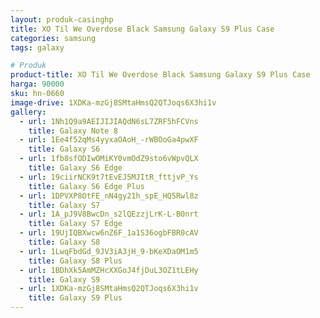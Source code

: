 ```yaml
---
layout: produk-casinghp
title: XO Til We Overdose Black Samsung Galaxy S9 Plus Case
categories: samsung
tags: galaxy

# Produk
product-title: XO Til We Overdose Black Samsung Galaxy S9 Plus Case
harga: 90000
sku: hn-0660
image-drive: 1XDKa-mzGj8SMtaHmsQ2QTJoqs6X3hi1v
gallery:
  - url: 1Nh1Q9a9AEIJIJIAQdN6sL7ZRF5hFCVns
    title: Galaxy Note 8
  - url: 1Ee4f52qMs4yyxaOAoH_-rWBOoGa4pwXF
    title: Galaxy S6
  - url: 1fb8sfODIwOMiKY0vmOdZ9sto6vWpvQLX
    title: Galaxy S6 Edge
  - url: 19ciirNCK9t7tEvEJ5MJItR_fttjvP_Ys
    title: Galaxy S6 Edge Plus
  - url: 1DPVXP8OtFE_nN4gy21h_spE_HQ5Rwl8z
    title: Galaxy S7
  - url: 1A_pJ9V8BwcDn_s2lQEzzjLrK-L-B0nrt
    title: Galaxy S7 Edge
  - url: 19UjIQBXwcw6nZ6F_1a1S36ogbFBR0cAV
    title: Galaxy S8
  - url: 1LwqFbdGd_9JV3iA3jH_9-bKeXDaOM1m5
    title: Galaxy S8 Plus
  - url: 1BDhXk5AmMZHcXXGoJ4fjDuL3OZ1tLEHy
    title: Galaxy S9
  - url: 1XDKa-mzGj8SMtaHmsQ2QTJoqs6X3hi1v
    title: Galaxy S9 Plus
---
```

